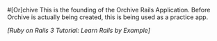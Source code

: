#[Or]chive
This is the founding of the Orchive Rails Application. Before Orchive is actually being created, this is being used as a practice app.

*[Ruby on Rails 3 Tutorial: Learn Rails by Example]*

